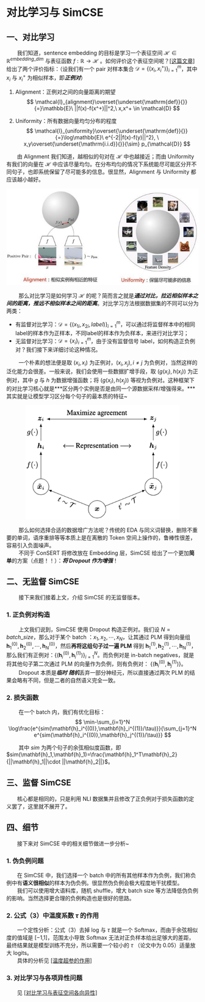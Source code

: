 # 对比学习与 SimCSE
## 一、对比学习
&emsp;&emsp;我们知道，sentence embedding 的目标是学习一个表征空间 $\mathcal{H}\in \mathbb{R}^{embedding\_ dim}$ 与表征函数 $f:\mathbb{R}\rightarrow \mathcal{H}$ 。如何评价这个表征空间呢？[[这篇文章]](https://arxiv.org/abs/2005.10242) 给出了两个评价指标：（设我们有一个 pair 对样本集合 $\mathcal{D}=\{(x_i,x_i^+)\}_{i=1}^{m}$，其中 $x_i$ 与 $x_i^+$ 为相似样本，即***正例对***）
1. Alignment：正例对之间的向量距离的期望  
$$
\mathcal{l}_{alignment}\overset{\underset{\mathrm{def}}{}}{=}\mathbb{E}\ ||f(x)-f(x^+)||^2,\ x,x^+ \in \mathcal{D}
$$

2. Uniformity：所有数据向量均匀分布的程度  
$$
\mathcal{l}_{uniformity}\overset{\underset{\mathrm{def}}{}}{=}\log\mathbb{E}\ e^{-2||f(x)-f(y)||^2}, \ x,y\overset{\underset{\mathrm{i.i.d}}{}}{\sim} p_{\mathcal{D}}
$$

&emsp;&emsp;由 Alignment 我们知道，越相似的句对在 $\mathcal{H}$ 中也越接近；而由 Uniformity 有我们的向量在 $\mathcal{H}$ 中应该尽量均匀。在分布均匀的情况下系统能尽可能区分开不同句子，也即系统保留了尽可能多的信息。很显然，Alignment 与 Uniformity 都应该越小越好。  

<center><img src='1.jpg' wigth='30%'/></center>

&emsp;&emsp; 那么对比学习是如何学习 $\mathcal{H}$ 的呢？简而言之就是***通过对比，拉近相似样本之间的距离，推远不相似样本之间的距离***。对比学习方法根据数据集的不同可以分为两类：
* 有监督对比学习：$\mathcal{D}=\{(x_{1i},x_{2i},label)\}_{i=1}^m$，可以通过将监督样本中的相同label的样本作为正样本，不同label的样本作为负样本，来进行对比学习；
* 无监督对比学习：$\mathcal{D}=\{x_i\}_{i=1}^m$，由于没有监督信号 label，如何构造正负例对？我们接下来详细讨论这种情况。

&emsp;&emsp; 一个朴素的想法便是取 $(x_i,x_i)$ 为正例对，$(x_i,x_j),i\neq j$ 为负例对，当然这样的泛化能力会很差。一般来说，我们会使用一些数据扩增手段，取 $(g(x_i),h(x_i))$ 为正例对，其中 $g$ 与 $h$ 为数据增强函数；将 $(g(x_i),h(x_j))$ 等视为负例对。这种框架下的对比学习核心就是***区分两个实例是否是由同一个源数据采样/增强得来。***其实就是让模型学习区分每个句子的最本质的特征~  
<center><img src="2.png"  style="zoom:100%;" width="80%"/></center>

&emsp;&emsp; 那么如何选择合适的数据增广方法呢？传统的 EDA 与同义词替换，删除不重要的单词，语序重排等等本质上是在离散的 Token 空间上操作的，鲁棒性很差，容易引入负面噪声。  
&emsp;&emsp; 不同于 ConSERT 将修改放在 Embedding 层，SimCSE 给出了一个更加**简单**的方案（点题！！）：***将 Dropout 作为增强***！  

## 二、无监督 SimCSE
&emsp;&emsp; 接下来我们接着上文，介绍 SimCSE 的无监督版本。  
### 1. 正负例对构造 
&emsp;&emsp; 上文我们说到，SimCSE 使用 Dropout 构造正例对。我们设 $N=batch\_ size$，那么对于某个 batch ：${x_1,x_2,\cdots,x_N}$，让其通过 PLM 得到向量组 $\mathbf{h}_1^{(0)},\mathbf{h}_2^{(0)},\cdots,\mathbf{h}_N^{(0)}$，然后**再将这组句子过一遍 PLM** 得到 $\mathbf{h}_1^{(1)},\mathbf{h}_2^{(1)},\cdots,\mathbf{h}_N^{(1)}$，那么我们有正例对：$\{(\mathbf{h}_i^{(0)},\mathbf{h}_i^{(1)})\}_{i=1}^N$。而负例对是 in-batch negatives，就是将其他句子第二次通过 PLM 的向量作为负例，则有负例对： $\{(\mathbf{h}_i^{(0)},\mathbf{h}_j^{(1)})\}$。   
&emsp;&emsp; Dropout 本质是***临时*** ***随机***丢弃一部分神经元，所以直接通过两次 PLM 的结果会略有不同，但是二者的自然语义完全一致。  

### 2. 损失函数
&emsp;&emsp; 在一个 batch 内，我们有优化目标：  
$$
\min-\sum_{i=1}^N \log\frac{e^{sim(\mathbf{h}_i^{(0)},\mathbf{h}_i^{(1)}/\tau)}}{\sum_{j=1}^N e^{sim(\mathbf{h}_i^{(0)},\mathbf{h}_j^{(1)}/\tau)}}
$$

&emsp;&emsp; 其中 $sim$ 为两个句子的余弦相似度函数，即 $sim(\mathbf{h}_1,\mathbf{h}_1)=\frac{\mathbf{h}_1^T\mathbf{h}_2}{||\mathbf{h}_1||\cdot ||\mathbf{h}_2||}$。

## 三、监督 SimCSE
&emsp;&emsp;核心都是相同的，只是利用 NLI 数据集并且修改了正负例对于损失函数的定义罢了，这里就不展开了。  


## 四、细节
&emsp;&emsp;接下来对 SimCSE 中的相关细节做进一步分析~  
### 1. 伪负例问题
&emsp;&emsp;在 SimCSE 中，我们选择一个 batch 中的所有其他样本作为负例，我们称负例中有**语义很相似**的样本为伪负例。很显然伪负例会极大程度地干扰模型。  
&emsp;&emsp;我们可以使用增大语料库，随机 shuffle，增大 batch size 等方法降低伪负例的影响。当然选择更合理的负例构造也是很好的思路。  

### 2. 公式（3）中温度系数 $\tau$ 的作用
&emsp;&emsp;一个定性分析：公式（3）去掉 log 与 $\tau$ 就是一个 Softmax，而由于余弦相似度的值域是 [−1,1]，范围太小导致 Softmax 无法对正负样本给出足够大的差距，最终结果就是模型训练不充分，所以需要一个较小的 $\tau$ （论文中为 0.05）适量放大 logits。  
&emsp;&emsp;具体的分析见 [[温度超参的作用]](https://github.com/HJHGJGHHG/NLPPapers/blob/main/%E6%96%87%E6%9C%AC%E8%A1%A8%E7%A4%BA%EF%BC%88Sentence%20Embedding%EF%BC%89/SimCSE/%E6%B8%A9%E5%BA%A6%E8%B6%85%E5%8F%82%E7%9A%84%E4%BD%9C%E7%94%A8.md)

### 3. 对比学习与各项异性问题
&emsp;&emsp;见 [[对比学习与表征空间各向异性]](https://github.com/HJHGJGHHG/NLPPapers/blob/main/%E6%96%87%E6%9C%AC%E8%A1%A8%E7%A4%BA%EF%BC%88Sentence%20Embedding%EF%BC%89/SimCSE/%E5%AF%B9%E6%AF%94%E5%AD%A6%E4%B9%A0%E4%B8%8E%E8%A1%A8%E5%BE%81%E7%A9%BA%E9%97%B4%E5%90%84%E5%90%91%E5%BC%82%E6%80%A7.md)